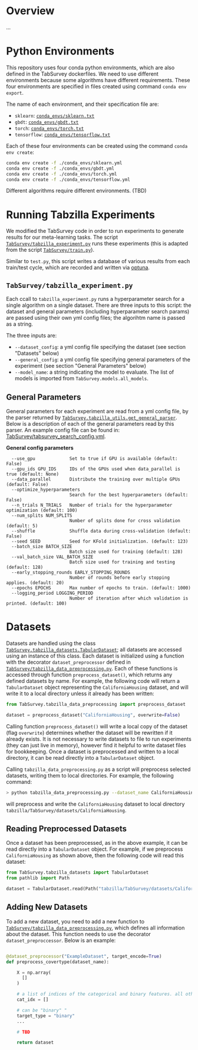 # Overview

...

# Python Environments

This repository uses four conda python environments, which are also defined in the TabSurvey dockerfiles. We need to use different environments because some algorithms have different requirements. These four environments are specified in files created using command `conda env export`.

The name of each environment, and their specification file are:
- `sklearn`: [`conda_envs/sklearn.txt`](conda_envs/sklearn.yml)
- `gbdt`: [`conda_envs/gbdt.txt`](conda_envs/gbdt.yml)
- `torch`: [`conda_envs/torch.txt`](conda_envs/torch.yml)
- `tensorflow`: [`conda_envs/tensorflow.txt`](conda_envs/tensorflow.yml)

Each of these four environments can be created using the command `conda env create`:

```bash
conda env create -f ./conda_envs/sklearn.yml
conda env create -f ./conda_envs/gbdt.yml
conda env create -f ./conda_envs/torch.yml
conda env create -f ./conda_envs/tensorflow.yml
```

Different algorithms require different environments. (TBD)


# Running Tabzilla Experiments

We modified the TabSurvey code in order to run experiments to generate results for our meta-learning tasks. The script [`TabSurvey/tabzilla_experiment.py`](TabSurvey/tabzilla_experiment.py) runs these experiments (this is adapted from the script [`TabSurvey/train.py`](TabSurvey/train.py)).

Similar to `test.py`, this script writes a database of various results from each train/test cycle, which are recorded and written via [optuna](https://optuna.org/).

## `TabSurvey/tabzilla_experiment.py`

Each ccall to `tabzilla_experiment.py` runs a hyperparameter search for a single algorithm on a single dataset. There are three inputs to this script: the dataset and general parameters (including hyperparameter search params) are passed using their own yml config files; the algorihtm name is passed as a string. 

The three inputs are:
- `--dataset_config`: a yml config file specifying the dataset (see section "Datasets" below)
- `--general_config`: a yml config file specifying general parameters of the experiment (see section "General Parameters" below)
- `--model_name`: a string indicating the model to evaluate. The list of models is imported from `TabSurvey.models.all_models`.

## General Parameters

General parameters for each experiment are read from a yml config file, by the parser returned by [`TabSurvey.tabzilla_utils.get_general_parser`](TabSurvey/tabzilla_utils.py). Below is a description of each of the general parameters read by this parser. An example config file can be found in: [TabSurvey/tabsurvey_search_config.yml](TabSurvey/tabsurvey_search_config.yml).

**General config parameters**
```
  --use_gpu             Set to true if GPU is available (default: False)
  --gpu_ids GPU_IDS     IDs of the GPUs used when data_parallel is true (default: None)
  --data_parallel       Distribute the training over multiple GPUs (default: False)
  --optimize_hyperparameters
                        Search for the best hyperparameters (default: False)
  --n_trials N_TRIALS   Number of trials for the hyperparameter optimization (default: 100)
  --num_splits NUM_SPLITS
                        Number of splits done for cross validation (default: 5)
  --shuffle             Shuffle data during cross-validation (default: False)
  --seed SEED           Seed for KFold initialization. (default: 123)
  --batch_size BATCH_SIZE
                        Batch size used for training (default: 128)
  --val_batch_size VAL_BATCH_SIZE
                        Batch size used for training and testing (default: 128)
  --early_stopping_rounds EARLY_STOPPING_ROUNDS
                        Number of rounds before early stopping applies. (default: 20)
  --epochs EPOCHS       Max number of epochs to train. (default: 1000)
  --logging_period LOGGING_PERIOD
                        Number of iteration after which validation is printed. (default: 100)
```


# Datasets

Datasets are handled using the class [`TabSurvey.tabzilla_datasets.TabularDataset`](TabSurvey.tabzilla_datasets.py); all datasets are accessed using an instance of this class. Each dataset is initialized using a function with the decorator `dataset_preprocessor` defined in [`TabSurvey/tabzilla_data_preprocessing.py`](TabSurvey/tabzilla_data_preprocessing.py). Each of these functions is accessed through function `preprocess_dataset()`, which returns any defined datasets by name. For example, the following code will return a `TabularDataset` object representing the `CaliforniaHousing` dataset, and will write it to a local directory unless it already has been written:

```python
from TabSurvey.tabzilla_data_preprocessing import preprocess_dataset

dataset = preprocess_dataset("CaliforniaHousing", overwrite=False)
```

Calling function `preprocess_dataset()` will write a local copy of the dataset (flag `overwrite`) determines whether the dataset will be rewritten if it already exists. It is not necessary to write datasets to file to run experiments (they can just live in memory), however find it helpful to write dataset files for bookkeeping. Once a dataset is preprocessed and written to a local directory, it can be read directly into a `TabularDataset` object.

Calling `tabzilla_data_preprocessing.py` as a script will preprocess selected datasets, writing them to local directories. For example, the following command:

```bash
> python tabzilla_data_preprocessing.py --dataset_name CaliforniaHousing
```

will preprocess and write the `CaliforniaHousing` dataset to local directory `tabzilla/TabSurvey/datasets/CaliforniaHousing`. 

## Reading Preprocessed Datasets

Once a dataset has been preprocessed, as in the above example, it can be read directly into a `TabularDataset` object. For example, if we preprocess `CaliforniaHousing` as shown above, then the following code will read this dataset:

```python
from TabSurvey.tabzilla_datasets import TabularDataset
from pathlib import Path

dataset = TabularDataset.read(Path("tabzilla/TabSurvey/datasets/CaliforniaHousing"))
```

## Adding New Datasets

To add a new dataset, you need to add a new function to [`TabSurvey/tabzilla_data_preprocessing.py`](TabSurvey/tabzilla_data_preprocessing.py), which defines all information about the dataset. This function needs to use the decorator `dataset_preproccessor`. Below is an example:

```python

@dataset_preprocessor("ExampleDataset", target_encode=True)
def preprocess_covertype(dataset_name):

    X = np.array(
      []
    )

    # a list of indices of the categorical and binary features. all other features are assumed to be numerical.
    cat_idx = []

    # can be "binary" "
    target_type = "binary"
    ...

    # TBD

    return dataset
```
